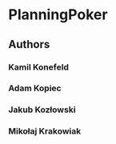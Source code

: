 # PlanningPoker

## Authors

### Kamil Konefeld

### Adam Kopiec

### Jakub Kozłowski

### Mikołaj Krakowiak
